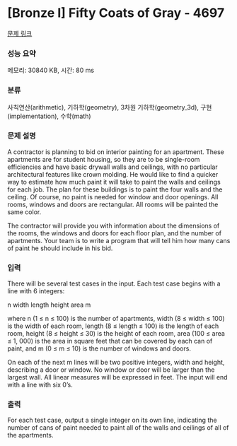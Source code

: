 # [Bronze I] Fifty Coats of Gray - 4697 

[문제 링크](https://www.acmicpc.net/problem/4697) 

### 성능 요약

메모리: 30840 KB, 시간: 80 ms

### 분류

사칙연산(arithmetic), 기하학(geometry), 3차원 기하학(geometry_3d), 구현(implementation), 수학(math)

### 문제 설명

<p>A contractor is planning to bid on interior painting for an apartment. These apartments are for student housing, so they are to be single-room efficiencies and have basic drywall walls and ceilings, with no particular architectural features like crown molding. He would like to find a quicker way to estimate how much paint it will take to paint the walls and ceilings for each job. The plan for these buildings is to paint the four walls and the ceiling. Of course, no paint is needed for window and door openings. All rooms, windows and doors are rectangular. All rooms will be painted the same color.</p>

<p>The contractor will provide you with information about the dimensions of the rooms, the windows and doors for each floor plan, and the number of apartments. Your team is to write a program that will tell him how many cans of paint he should include in his bid.</p>

### 입력 

 <p>There will be several test cases in the input. Each test case begins with a line with 6 integers:</p>

<p>n width length height area m</p>

<p>where n (1 ≤ n ≤ 100) is the number of apartments, width (8 ≤ width ≤ 100) is the width of each room, length (8 ≤ length ≤ 100) is the length of each room, height (8 ≤ height ≤ 30) is the height of each room, area (100 ≤ area ≤ 1, 000) is the area in square feet that can be covered by each can of paint, and m (0 ≤ m ≤ 10) is the number of windows and doors.</p>

<p>On each of the next m lines will be two positive integers, width and height, describing a door or window. No window or door will be larger than the largest wall. All linear measures will be expressed in feet. The input will end with a line with six 0’s.</p>

### 출력 

 <p>For each test case, output a single integer on its own line, indicating the number of cans of paint needed to paint all of the walls and ceilings of all of the apartments.</p>

